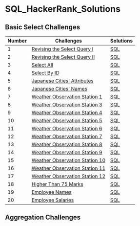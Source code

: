 # SQL_HackerRank_Solutions
## Basic Select Challenges
|Number|Challenges|Solutions|
|---|----|---|
|1|[Revising the Select Query I](https://www.hackerrank.com/challenges/revising-the-select-query/problem)|[SQL](https://www.hackerrank.com/challenges/revising-the-select-query/submissions/code/343436084)|
|2|[Revising the Select Query II](https://www.hackerrank.com/challenges/revising-the-select-query-2/problem)|[SQL](https://www.hackerrank.com/challenges/revising-the-select-query-2/submissions/code/338161838)|
|3|[Select All](https://www.hackerrank.com/challenges/select-all-sql/problem)|[SQL](https://www.hackerrank.com/challenges/select-all-sql/submissions/code/338162139)|
|4|[Select By ID](https://www.hackerrank.com/challenges/select-by-id/problem)|[SQL](https://www.hackerrank.com/challenges/select-by-id/submissions/code/338162234)|
|5|[Japanese Cities' Attributes](https://www.hackerrank.com/challenges/japanese-cities-attributes/problem)|[SQL](https://www.hackerrank.com/challenges/japanese-cities-attributes/submissions/code/338162323)|
|6|[Japanese Cities' Names](https://www.hackerrank.com/challenges/japanese-cities-name/problem)|[SQL](https://www.hackerrank.com/challenges/japanese-cities-name/submissions/code/338162446)|
|7|[Weather Observation Station 1](https://www.hackerrank.com/challenges/weather-observation-station-1/problem)|[SQL](https://www.hackerrank.com/challenges/weather-observation-station-1/submissions/code/338162644)|
|8|[Weather Observation Station 3](https://www.hackerrank.com/challenges/weather-observation-station-3/problem)|[SQL](https://www.hackerrank.com/challenges/weather-observation-station-3/submissions/code/338162817)|
|9|[Weather Observation Station 4](https://www.hackerrank.com/challenges/weather-observation-station-4/problem)|[SQL](https://www.hackerrank.com/challenges/weather-observation-station-4/submissions/code/346687094)|
|10|[Weather Observation Station 5](https://www.hackerrank.com/challenges/weather-observation-station-5/problem)|[SQL](https://www.hackerrank.com/challenges/weather-observation-station-5/submissions/code/346687566)|
|11|[Weather Observation Station 6](https://www.hackerrank.com/challenges/weather-observation-station-6/problem)|[SQL](https://www.hackerrank.com/challenges/weather-observation-station-6/submissions/code/346387614)|
|12|[Weather Observation Station 7](https://www.hackerrank.com/challenges/weather-observation-station-7/problem)|[SQL](https://www.hackerrank.com/challenges/weather-observation-station-7/submissions/code/346385039)|
|13|[Weather Observation Station 8](https://www.hackerrank.com/challenges/weather-observation-station-8/problem)|[SQL](https://www.hackerrank.com/challenges/weather-observation-station-8/submissions/code/346385242)|
|14|[Weather Observation Station 9](https://www.hackerrank.com/challenges/weather-observation-station-9/problem)|[SQL](https://www.hackerrank.com/challenges/weather-observation-station-9/submissions/code/346385600)|
|15|[Weather Observation Station 10](https://www.hackerrank.com/challenges/weather-observation-station-10/problem)|[SQL](https://www.hackerrank.com/challenges/weather-observation-station-10/submissions/code/346385888)|
|16|[Weather Observation Station 11](https://www.hackerrank.com/challenges/weather-observation-station-10/problem)|[SQL](https://www.hackerrank.com/challenges/weather-observation-station-10/submissions/code/346385888)|
|17|	[Weather Observation Station 12](https://www.hackerrank.com/challenges/weather-observation-station-12/problem)|	[SQL](https://www.hackerrank.com/challenges/weather-observation-station-12/submissions/code/346386707)|
|18|	[Higher Than 75 Marks](https://www.hackerrank.com/challenges/more-than-75-marks/problem)|	[SQL](https://www.hackerrank.com/challenges/more-than-75-marks/submissions/code/346375391)|
|19|	[Employee Names](https://www.hackerrank.com/challenges/name-of-employees/problem)|	[SQL](https://www.hackerrank.com/challenges/name-of-employees/submissions/code/346689383)|
|20|	[Employee Salaries](https://www.hackerrank.com/challenges/salary-of-employees/problem)|	[SQL](https://www.hackerrank.com/challenges/salary-of-employees/submissions/code/346689533)|
## Aggregation Challenges
